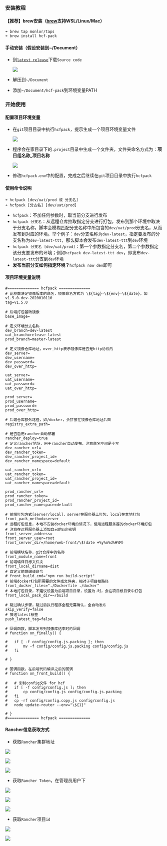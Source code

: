 ### 安装教程

#### 【推荐】brew安装（[brew](https://brew.sh/index_zh-cn)支持WSL/Linux/Mac）

```
➜ brew tap monlor/taps
➜ brew install hcf-pack
```

#### 手动安装（假设安装到~/Document）

* 到[`latest release`](https://github.com/monlor/hcf-pack/releases/latest)下载`Source code`

  ![](https://file.monlor.com/img/20200106160711.png)

* 解压到`~/Document`

* 添加`~/Document/hcf-pack`到环境变量PATH

### 开始使用

#### 配置项目环境变量

* 在`git`项目目录中执行`hcfpack`，提示生成一个项目环境变量文件

  ![](https://file.monlor.com/img/20200106161737.png)

* 程序会在家目录下的`.project`目录中生成一个文件夹，文件夹命名方式为：**项目组名称_项目名称**

  ![](https://file.monlor.com/img/20200106161913.png)

* 修改`hcfpack.env`中的配置，完成之后继续在`git`项目目录中执行`hcfpack`

#### 使用命令说明

```
➜ hcfpack [dev/uat/prod 或 分支名]
➜ hcfpack [分支名] [dev/uat/prod]
```

* `hcfpack`：不加任何参数时，取当前分支进行发布
* `hcfpack 分支名`：从远程仓库拉取指定分支进行打包，发布到那个环境中取决于分支名称，脚本会模糊匹配分支名称中所包含的`dev/uat/prod`分支名，从而发布到对应的环境。举个例子：`dev`分支名称为`dev-latest`，指定要发布的分支名称为`dev-latest-ttt`，那么脚本会发布`dev-latest-ttt`到`dev`环境
* `hcfpack 分支名 [dev/uat/prod]`：第一个参数指定分支名，第二个参数指定该分支要发布的环境；例如`hcfpack dev-latest-ttt dev`，即发布`dev-latest-ttt`分支到`dev`环境
* **发布当前分支如何指定环境？**`hcfpack now dev`即可

#### 项目环境变量说明

```
#============== hcfpack ==============
# 此参数决定镜像版本的命名，镜像命名方式为 \${tag}-\${env}-\${date}，如 v1.5.0-dev-2020010110
tag=v1.5.0

# 后端打包基础镜像
base_image=

# 定义环境分支名称
dev_branch=dev-latest
uat_branch=release-latest
prod_branch=master-latest

# 定义镜像仓库地址，over_http表示镜像库是否是http协议的
dev_server=
dev_username=
dev_password=
dev_over_http=

uat_server=
uat_username=
uat_password=
uat_over_http=

prod_server=
prod_username=
prod_password=
prod_over_http=

# 后端仓库额外路径，如/docker，会拼接在镜像仓库地址后面
registry_extra_path=

# 是否启用rancher自动部署
rancher_deploy=true
# 定义rancher地址，用于rancher自动发布，注意命名空间是小写
dev_rancher_url=
dev_rancher_token=
dev_rancher_project_id=
dev_rancher_namespace=default

uat_rancher_url=
uat_rancher_token=
uat_rancher_project_id=
uat_rancher_namespace=default

prod_rancher_url=
prod_rancher_token=
prod_rancher_project_id=
prod_rancher_namespace=default

# 前端打包方式[server/local]，server在服务器上打包，local在本地打包
front_pack_method=server
# 远程打包信息，本地不安装docker环境的情况下，使用远程服务器的docker环境打包
# 注意在远程服务器上添加自己的ssh密钥
front_server_address=
front_server_user=root
front_server_dir=/home/web-front/\$(date +%y%m%d%H%M)

# 前端模块名称，git仓库中的名称
front_module_name=front
# 前端编译目标文件夹
front_local_dirname=dist
# 自定义前端编译命令
# front_build_cmd="npm run build-script"
# 前端docker打包所需要的文件或文件夹，相对于项目根路径
front_docker_files="./Dockerfile ./docker"
# 本地打包目录，不建议设置为前端项目目录，设置为.时，会在项目根目录中打包
front_local_pack_dir=~/build

# 跳过确认步骤，跳过后执行程序全程无需确认，全自动发布
skip_verify=false
# 推送latest标签
push_latest_tag=false

# 回调函数，脚本发布到镜像库结束时的回调
# function on_finally() {

# 	if [ -f config/config.js.packing ]; then
# 		mv -f config/config.js.packing config/config.js
# 	fi

# }

# 回调函数，在前端代码编译之前的回调
# function on_front_build() {

# 	# 复制config文件 for hcf
# 	if [ -f config/config.js ]; then
# 		cp config/config.js config/config.js.packing
# 	fi
# 	cp -rf config/config.copy.js config/config.js
# 	node update-router --env="\${1}"

# }
#============== hcfpack ==============
```

#### Rancher信息获取方式

* 获取`Rancher`集群地址

![](https://file.monlor.com/img/20200106164900.png)

![](https://file.monlor.com/img/20200106164930.png)

![](https://file.monlor.com/img/20200106165010.png)

* 获取`Rancher Token`，在管理员用户下

![](https://file.monlor.com/img/20200106165108.png)

![](https://file.monlor.com/img/20200106165146.png)

![](https://file.monlor.com/img/20200106165246.png)

* 获取`Rancher`项目`id`

![](https://file.monlor.com/img/20200106165403.png)

![](https://file.monlor.com/img/20200106165459.png)